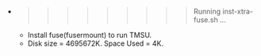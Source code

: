 * >>>>>>>>> Running inst-xtra-fuse.sh ...
  * Install fuse(fusermount) to run TMSU.
  * Disk size = 4695672K. Space Used = 4K.
